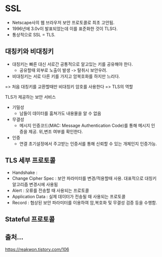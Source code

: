 # SSL

- Netscape사의 웹 브라우저 보안 프로토콜로 최초 고안됨.
- 1996년에 3.0v이 발표되었는데 이를 표준화한 것이 TLS다.
- 통상적으로 SSL = TLS.

## 대칭키와 비대칭키

- 대칭키는 빠른 대신 서로간 공통적으로 알고있는 키를 공유해야 한다.
  - 공유할때 외부로 노출이 발생 -> 탈취시 보안우려.
- 비대칭키는 서로 다른 키를 가지고 암복호화를 하지만 느리다.

=> 처음 대칭키를 교환할때만 비대칭키 암호를 사용한다 => TLS의 역할

TLS가 제공하는 보안 서비스

- 기밀성
  - 남들이 데이터를 훔쳐가도 내용물을 알 수 없음
- 무결성
  - 메시지 인증코드(MAC: Message Authentication Code)를 통해 메시지 인증을 제공. 위,변조 여부를 확인한다.
- 인증
  - 연결 초기설정에서 주고받는 인증서를 통해 신뢰할 수 있는 개체인지 인증가능.

## TLS 세부 프로토콜

- Handshake		:
- Change Cipher Spec	: 보안 파라미터를 변경/적용할때 사용. 대표적으로 대칭키 알고리즘 변경시에 사용됨
- Alert					: 오류를 전송할 때 사용되는 프로토콜
- Application Data		: 실제 데이터가 전송될 때 사용되는 프로토콜
- Record				: 협상된 보안 파라미터를 이용하여 암,복호화 및 무결성 검증 등을 수행함.

## Stateful 프로토콜


## 출처...

https://reakwon.tistory.com/106